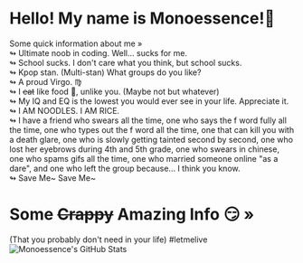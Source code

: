# Hello! My name is Monoessence!:herb:
Some quick information about me » <br />
↬ Ultimate noob in coding. Well... sucks for me. <br />
↬ School sucks. I don't care what you think, but school sucks.<br />
↬ Kpop stan. (Multi-stan) What groups do you like? <br />
↬ A proud Virgo. :virgo:<br />
↬ I ~~eat~~ like food :bento:, unlike you. (Maybe not but whatever)<br />
↬ My IQ and EQ is the lowest you would ever see in your life. Appreciate it.<br />
↬ I AM NOODLES. I AM RICE.<br />
↬ I have a friend who swears all the time, one who says the f word fully all the time, one who types out the f word all the time, one that can kill you with a death glare, one who is slowly getting tainted second by second, one who lost her eyebrows during 4th and 5th grade, one who swears in chinese, one who spams gifs all the time, one who married someone online "as a dare", and one who left the group because... I think you know.<br /> 
↬ Save Me~ Save Me~                           

# Some ~~Crappy~~ Amazing Info :smirk: »
(That you probably don't need in your life) #letmelive <br />
![Monoessence's GitHub Stats](https://github-readme-stats.vercel.app/api?username=chimchim-for-life&show_icons=true&theme=dracula) <br />
